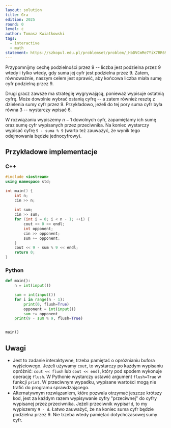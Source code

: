 ```yaml
---
layout: solution
title: Gra
edition: 2025
round: 0
level: c
author: Tomasz Kwiatkowski
tags:
  - interactive
  - math
statement: https://szkopul.edu.pl/problemset/problem/_HbDVCmMe7YiX7RR699ol5nP/site/
---
```


Przypomnijmy cechę podzielności przez $9$ -- liczba jest podzielna przez $9$
wtedy i tylko wtedy, gdy suma jej cyfr jest podzielna przez $9$.
Zatem, równoważnie, naszym celem jest sprawić, aby końcowa liczba miała sumę cyfr podzielną przez $9$.

Drugi gracz zawsze ma strategię wygrywającą, ponieważ wypisuje ostatnią cyfrę.
Może dowolnie wybrać ostanią cyfrę -- a zatem również resztę z dzielenia sumy cyfr przez $9$.
Przykładowo, jeżeli do tej pory suma cyfr była równa $3$ -- wystarczy wpisać $6$.

W rozwiązaniu wypiszemy $n-1$ dowolnych cyfr, zapamiętamy ich sumę oraz sumę cyfr wypisanych przez przeciwnika.
Na koniec wystarczy wypisać cyfrę `9 - suma % 9` (warto też zauważyć,
że wynik tego odejmowania będzie jednocyfrowy).

## Przykładowe implementacje

### C++

```cpp
#include <iostream>
using namespace std;

int main() {
    int n;
    cin >> n;
    
    int sum;
    cin >> sum;
    for (int i = 0; i < n - 1; ++i) {
        cout << 0 << endl;
        int opponent;
        cin >> opponent;
        sum += opponent;
    }
    cout << 9 - sum % 9 << endl;
    return 0;
}
```

### Python

```py
def main():
    n = int(input())

    sum = int(input())
    for i in range(n - 1):
        print(0, flush=True)
        opponent = int(input())
        sum += opponent
    print(9 - sum % 9, flush=True)


main()
```

## Uwagi

- Jest to zadanie interaktywne, trzeba pamiętać o opróżnianiu bufora wyjściowego.
  Jeżeli używamy `cout`, to wystarczy po każdym wypisaniu opróżnić:
  `cout << flush` lub `cout << endl`, który pod spodem wykonuje operację `flush`.
  W Pythonie wystarczy ustawić argument `flush=True` w funkcji `print`.
  W przeciwnym wypadku, wypisane wartości mogą nie trafić do programu sprawdzającego.
- Alternatywnym rozwiązaniem, które pozwala otrzymać jeszcze krótszy kod, jest za każdym
  razem wypisywanie cyfry "przeciwnej" do cyfry wypisanej przez przeciwnika.
  Jeżeli przeciwnik wypisał `d`, to my wypiszemy `9 - d`.
  Łatwo zauważyć, że na koniec suma cyfr będzie podzielna przez $9$.
  Nie trzeba wtedy pamiętać dotychczasowej sumy cyfr.
